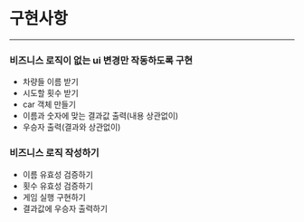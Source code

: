 구현사항
======
<hr/>

### 비즈니스 로직이 없는 ui 변경만 작동하도록 구현

- 차량들 이름 받기
- 시도할 횟수 받기
- car 객체 만들기
- 이름과 숫자에 맞는 결과값 출력(내용 상관없이)
- 우승자 출력(결과와 상관없이)

### 비즈니스 로직 작성하기

- 이름 유효성 검증하기
- 횟수 유효성 검증하기
- 게임 실행 구현하기
- 결과값에 우승자 출력하기